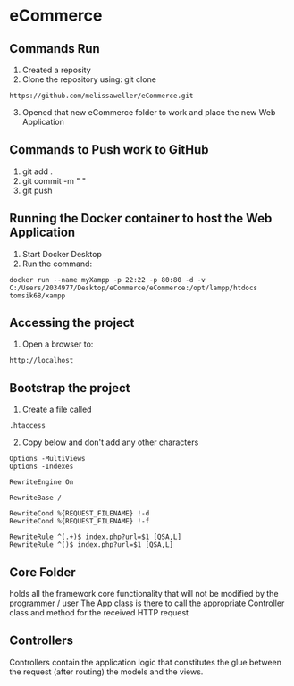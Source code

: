 # eCommerce

## Commands Run
1. Created a reposity
2. Clone the repository using: git clone 
``` 
https://github.com/melissaweller/eCommerce.git
```
3. Opened that new eCommerce folder to work and place the new Web Application

## Commands to Push work to GitHub
1. git add .
2. git commit -m " "
3. git push

## Running the Docker container to host the Web Application 
1. Start Docker Desktop
2. Run the command: 
``` 
docker run --name myXampp -p 22:22 -p 80:80 -d -v C:/Users/2034977/Desktop/eCommerce/eCommerce:/opt/lampp/htdocs tomsik68/xampp
 ```

## Accessing the project
1. Open a browser to: 
``` 
http://localhost 
```

## Bootstrap the project
1. Create a file called 
```
.htaccess 
```
2. Copy below and don't add any other characters
```
Options -MultiViews
Options -Indexes

RewriteEngine On

RewriteBase / 

RewriteCond %{REQUEST_FILENAME} !-d
RewriteCond %{REQUEST_FILENAME} !-f

RewriteRule ^(.+)$ index.php?url=$1 [QSA,L]
RewriteRule ^()$ index.php?url=$1 [QSA,L]
```
## Core Folder
holds all the framework core functionality that will not be modified by the programmer / user
The App class is there to call the appropriate Controller class and method for the received HTTP request

## Controllers
Controllers contain the application logic that constitutes the glue between the request (after routing) the models and the views.